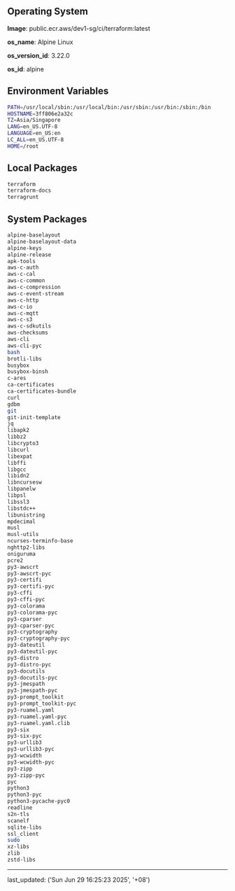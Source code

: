 ## Operating System

**Image**: public.ecr.aws/dev1-sg/ci/terraform:latest

**os_name**: Alpine Linux

**os_version_id**: 3.22.0

**os_id**: alpine

## Environment Variables

```bash
PATH=/usr/local/sbin:/usr/local/bin:/usr/sbin:/usr/bin:/sbin:/bin
HOSTNAME=3ff806e2a32c
TZ=Asia/Singapore
LANG=en_US.UTF-8
LANGUAGE=en_US:en
LC_ALL=en_US.UTF-8
HOME=/root
```

## Local Packages

```bash
terraform
terraform-docs
terragrunt
```

## System Packages

```bash
alpine-baselayout
alpine-baselayout-data
alpine-keys
alpine-release
apk-tools
aws-c-auth
aws-c-cal
aws-c-common
aws-c-compression
aws-c-event-stream
aws-c-http
aws-c-io
aws-c-mqtt
aws-c-s3
aws-c-sdkutils
aws-checksums
aws-cli
aws-cli-pyc
bash
brotli-libs
busybox
busybox-binsh
c-ares
ca-certificates
ca-certificates-bundle
curl
gdbm
git
git-init-template
jq
libapk2
libbz2
libcrypto3
libcurl
libexpat
libffi
libgcc
libidn2
libncursesw
libpanelw
libpsl
libssl3
libstdc++
libunistring
mpdecimal
musl
musl-utils
ncurses-terminfo-base
nghttp2-libs
oniguruma
pcre2
py3-awscrt
py3-awscrt-pyc
py3-certifi
py3-certifi-pyc
py3-cffi
py3-cffi-pyc
py3-colorama
py3-colorama-pyc
py3-cparser
py3-cparser-pyc
py3-cryptography
py3-cryptography-pyc
py3-dateutil
py3-dateutil-pyc
py3-distro
py3-distro-pyc
py3-docutils
py3-docutils-pyc
py3-jmespath
py3-jmespath-pyc
py3-prompt_toolkit
py3-prompt_toolkit-pyc
py3-ruamel.yaml
py3-ruamel.yaml-pyc
py3-ruamel.yaml.clib
py3-six
py3-six-pyc
py3-urllib3
py3-urllib3-pyc
py3-wcwidth
py3-wcwidth-pyc
py3-zipp
py3-zipp-pyc
pyc
python3
python3-pyc
python3-pycache-pyc0
readline
s2n-tls
scanelf
sqlite-libs
ssl_client
sudo
xz-libs
zlib
zstd-libs
```


---

last_updated: ('Sun Jun 29 16:25:23 2025', '+08')